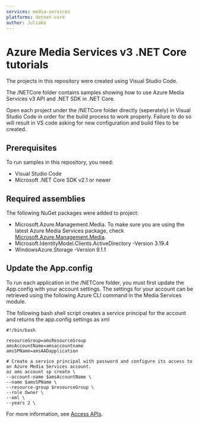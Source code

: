 ```yaml
---
services: media-services
platforms: dotnet-core
author: Juliako
---
```


# Azure Media Services v3 .NET Core tutorials

The projects in this repository were created using Visual Studio Code.

The /NETCore folder contains samples showing how to use Azure Media Services v3 API and .NET SDK in .NET Core.  

Open each project under the /NETCore folder directly (seperately) in Visual Studio Code in order for the build process to work properly. Failure to do so will result in VS code asking for new configuration and build files to be created. 

## Prerequisites

To run samples in this repository, you need:

* Visual Studio Code
* Microsoft .NET Core SDK v2.1 or newer

## Required assemblies

The following NuGet packages were added to project: 

* Microsoft.Azure.Management.Media. To make sure you are using the latest Azure Media Services package, check [Microsoft.Azure.Management.Media](https://www.nuget.org/packages/Microsoft.Azure.Management.Media).
* Microsoft.IdentityModel.Clients.ActiveDirectory -Version 3.19.4
* WindowsAzure.Storage  -Version 9.1.1

## Update the App.config

To run each application in the /NETCore folder, you must first update the App.config with your account settings. The settings for your account can be retrieved using the following Azure CLI command in the Media Services module.

The following bash shell script creates a service principal for the account and returns the app.config settings as xml

    #!/bin/bash

    resourceGroup=amsResourceGroup
    amsAccountName=amsaccountname
    amsSPName=amsAADapplication

    # Create a service principal with password and configure its access to an Azure Media Services account.
    az ams account sp create \
    --account-name $amsAccountName \
    --name $amsSPName \
    --resource-group $resourceGroup \
    --role Owner \
    --xml \
    --years 2 \

For more information, see [Access APIs](https://docs.microsoft.com/azure/media-services/latest/access-api-cli-how-to).
